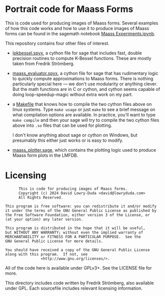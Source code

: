 
# Portrait code for Maass Forms #

This is code used for producing images of Maass forms. Several examples of how
this code works and how to use it to produce images of Maass forms can be found
in the sagemath notebook [Maass
Experiments.ipynb](./notebook/Maass%20Experiments.ipynb).

This repository contains four other files of interest.

- [lpkbessel.spyx](./lpkbessel.spyx), a cython file for sage that includes
  fast, double precision routines to compute K-Bessel functions. These are
  mostly taken from Fredrik Strömberg.
- [maass_evaluator.spyx](./maass_evaluator.spyx), a cython file for sage that
  has rudimentary logic to quickly compute approximations to Maass forms. There
  is nothing particularly special here &mdash; we don't use modularity or
  anything clever. But the math functions are in C or cython, and cython seems
  capable of doing loop-speedup-magic without extra work on my part.
- a [Makefile](./Makefile) that knows how to compile the two cython files above
  on linux systems. Type `make usage` or just `make` to see a brief message on
  what compilation options are available. In practice, you'll want to type
  `make compile` and then your sage will try to compile the two cython files
  above into `.so` files that can be used for plotting.

  I don't know anything about sage or cython on Windows, but presumably this
  either just works or is easy to modify.
- [maass_plotter.sage](./maass_plotter.sage), which contains the plotting logic
  used to produce Maass form plots in the LMFDB.


# Licensing #

```
      This is code for producing images of Maass forms.
      Copyright (c) 2024 David Lowry-Duda <david@lowryduda.com>
      All Rights Reserved.

This program is free software: you can redistribute it and/or modify
it under the terms of the GNU General Public License as published by
the Free Software Foundation, either version 3 of the License, or
(at your option) any later version.

This program is distributed in the hope that it will be useful,
but WITHOUT ANY WARRANTY; without even the implied warranty of
MERCHANTABILITY or FITNESS FOR A PARTICULAR PURPOSE.  See the
GNU General Public License for more details.

You should have received a copy of the GNU General Public License
along with this program.  If not, see
                <http://www.gnu.org/licenses/>.
```

All of the code here is available under GPLv3+. See the LICENSE file for more.

This directory includes code written by Fredrik Strömberg, also available under
GPL. Each sourcefile includes relevant licensing information.
